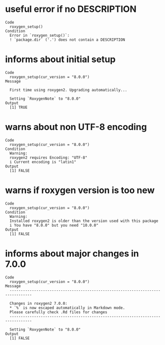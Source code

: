 # useful error if no DESCRIPTION

    Code
      roxygen_setup()
    Condition
      Error in `roxygen_setup()`:
      ! `package.dir` ('.') does not contain a DESCRIPTION

# informs about initial setup

    Code
      roxygen_setup(cur_version = "8.0.0")
    Message
      
      First time using roxygen2. Upgrading automatically...
      
      Setting `RoxygenNote` to "8.0.0"
    Output
      [1] TRUE

# warns about non UTF-8 encoding

    Code
      roxygen_setup(cur_version = "8.0.0")
    Condition
      Warning:
      roxygen2 requires Encoding: "UTF-8"
      i Current encoding is "latin1"
    Output
      [1] FALSE

# warns if roxygen version is too new

    Code
      roxygen_setup(cur_version = "8.0.0")
    Condition
      Warning:
      Installed roxygen2 is older than the version used with this package
      i You have "8.0.0" but you need "10.0.0"
    Output
      [1] FALSE

# informs about major changes in 7.0.0

    Code
      roxygen_setup(cur_version = "8.0.0")
    Message
      --------------------------------------------------------------------------------
      
      Changes in roxygen2 7.0.0:
      * `%` is now escaped automatically in Markdown mode.
      Please carefully check .Rd files for changes
      --------------------------------------------------------------------------------
      
      Setting `RoxygenNote` to "8.0.0"
    Output
      [1] FALSE

